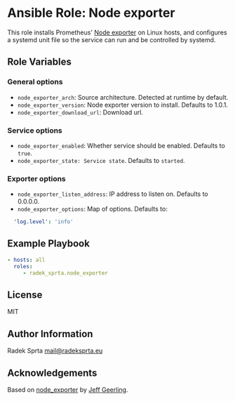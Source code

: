 # Ansible Role: Node exporter
This role installs Prometheus' [Node exporter](https://github.com/prometheus/node_exporter) on Linux hosts, and configures a systemd unit file so the service can run and be controlled by systemd.

## Role Variables
### General options
- `node_exporter_arch`: Source architecture. Detected at runtime by default.
- `node_exporter_version`: Node exporter version to install. Defaults to 1.0.1.
- `node_exporter_download_url`: Download url.

### Service options
- `node_exporter_enabled`: Whether service should be enabled. Defaults to `true`.
- `node_exporter_state: Service state`. Defaults to `started`.

### Exporter options
- `node_exporter_listen_address`: IP address to listen on. Defaults to 0.0.0.0.
- `node_exporter_options`: Map of options. Defaults to:

```yaml
  'log.level': 'info'
```

## Example Playbook

```yaml
- hosts: all
  roles:
     - radek_sprta.node_exporter
```

License
-------

MIT

Author Information
------------------

Radek Sprta <mail@radeksprta.eu>

Acknowledgements
----------------

Based on [node_exporter](https://github.com/geerlingguy/ansible-role-node_exporter.git) by [Jeff Geerling](https://github.com/geerlingguy/).
